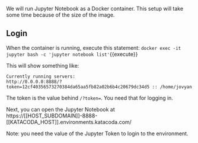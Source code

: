 We will run Jupyter Notebook as a Docker container. This setup will take some time because of the size of the image.

## Login
When the container is running, execute this statement:
`docker exec -it jupyter bash -c 'jupyter notebook list'`{{execute}}

This will show something like:
```
Currently running servers:
http://0.0.0.0:8888/?token=12cf40356573270384da65aa5fb82a02b6b4c20679dc34d5 :: /home/jovyan
```

The token is the value behind `/?token=`. You need that for logging in.

Next, you can open the Jupyter Notebook at 
 https://[[HOST_SUBDOMAIN]]-8888-[[KATACODA_HOST]].environments.katacoda.com/

Note: you need the value of the Jupyter Token to login to the environment.